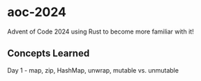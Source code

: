 # aoc-2024
Advent of Code 2024 using Rust to become more familiar with it!

## Concepts Learned
Day 1 - map, zip, HashMap, unwrap, mutable vs. unmutable
